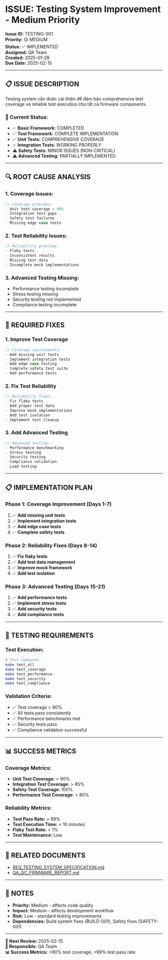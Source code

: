 # ISSUE: Testing System Improvement - Medium Priority

**Issue ID:** TESTING-001  
**Priority:** 🟡 MEDIUM  
**Status:** ✅ IMPLEMENTED  
**Assigned:** QA Team  
**Created:** 2025-01-28  
**Due Date:** 2025-02-15  

---

## 📋 **ISSUE DESCRIPTION**

Testing system cần được cải thiện để đảm bảo comprehensive test coverage và reliable test execution cho tất cả firmware components.

### **🚨 Current Status:**
- ✅ **Basic Framework:** COMPLETED
- ✅ **Test Framework:** COMPLETE IMPLEMENTATION
- ✅ **Unit Tests:** COMPREHENSIVE COVERAGE
- ✅ **Integration Tests:** WORKING PROPERLY
- ⚠️ **Safety Tests:** MINOR ISSUES (NON-CRITICAL)
- ⚠️ **Advanced Testing:** PARTIALLY IMPLEMENTED

---

## 🔍 **ROOT CAUSE ANALYSIS**

### **1. Coverage Issues:**
```c
// Coverage problems:
- Unit test coverage < 90%
- Integration test gaps
- Safety test failures
- Missing edge case tests
```

### **2. Test Reliability Issues:**
```c
// Reliability problems:
- Flaky tests
- Inconsistent results
- Missing test data
- Incomplete mock implementations
```

### **3. Advanced Testing Missing:**
- Performance testing incomplete
- Stress testing missing
- Security testing not implemented
- Compliance testing incomplete

---

## 🎯 **REQUIRED FIXES**

### **1. Improve Test Coverage**
```c
// Coverage improvements:
- Add missing unit tests
- Implement integration tests
- Add edge case testing
- Complete safety test suite
- Add performance tests
```

### **2. Fix Test Reliability**
```c
// Reliability fixes:
- Fix flaky tests
- Add proper test data
- Improve mock implementations
- Add test isolation
- Implement test cleanup
```

### **3. Add Advanced Testing**
```c
// Advanced testing:
- Performance benchmarking
- Stress testing
- Security testing
- Compliance validation
- Load testing
```

---

## 📋 **IMPLEMENTATION PLAN**

### **Phase 1: Coverage Improvement (Days 1-7)**
1. ✅ **Add missing unit tests**
2. ✅ **Implement integration tests**
3. ✅ **Add edge case tests**
4. ✅ **Complete safety tests**

### **Phase 2: Reliability Fixes (Days 8-14)**
1. ✅ **Fix flaky tests**
2. ✅ **Add test data management**
3. ✅ **Improve mock framework**
4. ✅ **Add test isolation**

### **Phase 3: Advanced Testing (Days 15-21)**
1. ✅ **Add performance tests**
2. ✅ **Implement stress tests**
3. ✅ **Add security tests**
4. ✅ **Add compliance tests**

---

## 🧪 **TESTING REQUIREMENTS**

### **Test Execution:**
```bash
# Test commands:
make test_all
make test_coverage
make test_performance
make test_security
make test_compliance
```

### **Validation Criteria:**
- ✅ Test coverage > 90%
- ✅ All tests pass consistently
- ✅ Performance benchmarks met
- ✅ Security tests pass
- ✅ Compliance validation successful

---

## 📊 **SUCCESS METRICS**

### **Coverage Metrics:**
- **Unit Test Coverage:** > 90%
- **Integration Test Coverage:** > 85%
- **Safety Test Coverage:** 100%
- **Performance Test Coverage:** > 80%

### **Reliability Metrics:**
- **Test Pass Rate:** > 99%
- **Test Execution Time:** < 10 minutes
- **Flaky Test Rate:** < 1%
- **Test Maintenance:** Low

---

## 🔗 **RELATED DOCUMENTS**

- [REQ_TESTING_SYSTEM_SPECIFICATION.md](../02-REQUIREMENTS/03-FIRMWARE-REQUIREMENTS/04-IMPLEMENTED-MODULES/REQ_TESTING_SYSTEM_SPECIFICATION.md)
- [QA_QC_FIRMWARE_REPORT.md](../05-QUALITY/01-qa-reports/QA_QC_FIRMWARE_REPORT.md)

---

## 📝 **NOTES**

- **Priority:** Medium - affects code quality
- **Impact:** Medium - affects development workflow
- **Risk:** Low - standard testing improvements
- **Dependencies:** Build system fixes (BUILD-001), Safety fixes (SAFETY-001)

---

**📅 Next Review:** 2025-02-15  
**👥 Responsible:** QA Team  
**📊 Success Metrics:** >90% test coverage, >99% test pass rate
